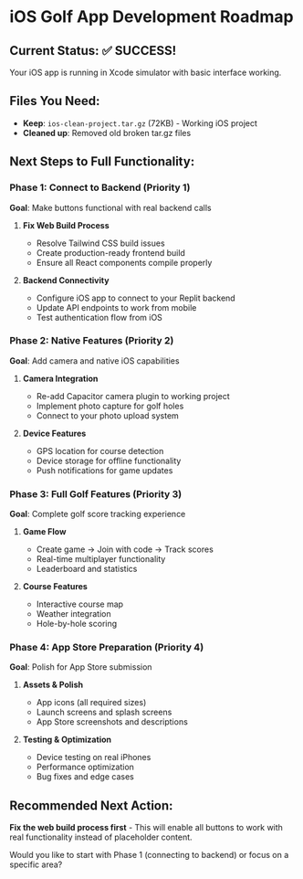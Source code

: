 # iOS Golf App Development Roadmap

## Current Status: ✅ SUCCESS!
Your iOS app is running in Xcode simulator with basic interface working.

## Files You Need:
- **Keep**: `ios-clean-project.tar.gz` (72KB) - Working iOS project
- **Cleaned up**: Removed old broken tar.gz files

## Next Steps to Full Functionality:

### Phase 1: Connect to Backend (Priority 1)
**Goal**: Make buttons functional with real backend calls

1. **Fix Web Build Process**
   - Resolve Tailwind CSS build issues
   - Create production-ready frontend build
   - Ensure all React components compile properly

2. **Backend Connectivity**
   - Configure iOS app to connect to your Replit backend
   - Update API endpoints to work from mobile
   - Test authentication flow from iOS

### Phase 2: Native Features (Priority 2)
**Goal**: Add camera and native iOS capabilities

1. **Camera Integration**
   - Re-add Capacitor camera plugin to working project
   - Implement photo capture for golf holes
   - Connect to your photo upload system

2. **Device Features**
   - GPS location for course detection
   - Device storage for offline functionality
   - Push notifications for game updates

### Phase 3: Full Golf Features (Priority 3)
**Goal**: Complete golf score tracking experience

1. **Game Flow**
   - Create game → Join with code → Track scores
   - Real-time multiplayer functionality
   - Leaderboard and statistics

2. **Course Features**
   - Interactive course map
   - Weather integration
   - Hole-by-hole scoring

### Phase 4: App Store Preparation (Priority 4)
**Goal**: Polish for App Store submission

1. **Assets & Polish**
   - App icons (all required sizes)
   - Launch screens and splash screens
   - App Store screenshots and descriptions

2. **Testing & Optimization**
   - Device testing on real iPhones
   - Performance optimization
   - Bug fixes and edge cases

## Recommended Next Action:
**Fix the web build process first** - This will enable all buttons to work with real functionality instead of placeholder content.

Would you like to start with Phase 1 (connecting to backend) or focus on a specific area?